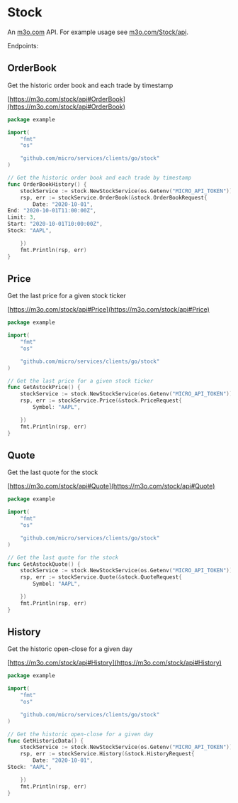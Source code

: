 # Stock

An [m3o.com](https://m3o.com) API. For example usage see [m3o.com/Stock/api](https://m3o.com/Stock/api).

Endpoints:

## OrderBook

Get the historic order book and each trade by timestamp


[https://m3o.com/stock/api#OrderBook](https://m3o.com/stock/api#OrderBook)

```go
package example

import(
	"fmt"
	"os"

	"github.com/micro/services/clients/go/stock"
)

// Get the historic order book and each trade by timestamp
func OrderBookHistory() {
	stockService := stock.NewStockService(os.Getenv("MICRO_API_TOKEN"))
	rsp, err := stockService.OrderBook(&stock.OrderBookRequest{
		Date: "2020-10-01",
End: "2020-10-01T11:00:00Z",
Limit: 3,
Start: "2020-10-01T10:00:00Z",
Stock: "AAPL",

	})
	fmt.Println(rsp, err)
}
```
## Price

Get the last price for a given stock ticker


[https://m3o.com/stock/api#Price](https://m3o.com/stock/api#Price)

```go
package example

import(
	"fmt"
	"os"

	"github.com/micro/services/clients/go/stock"
)

// Get the last price for a given stock ticker
func GetAstockPrice() {
	stockService := stock.NewStockService(os.Getenv("MICRO_API_TOKEN"))
	rsp, err := stockService.Price(&stock.PriceRequest{
		Symbol: "AAPL",

	})
	fmt.Println(rsp, err)
}
```
## Quote

Get the last quote for the stock


[https://m3o.com/stock/api#Quote](https://m3o.com/stock/api#Quote)

```go
package example

import(
	"fmt"
	"os"

	"github.com/micro/services/clients/go/stock"
)

// Get the last quote for the stock
func GetAstockQuote() {
	stockService := stock.NewStockService(os.Getenv("MICRO_API_TOKEN"))
	rsp, err := stockService.Quote(&stock.QuoteRequest{
		Symbol: "AAPL",

	})
	fmt.Println(rsp, err)
}
```
## History

Get the historic open-close for a given day


[https://m3o.com/stock/api#History](https://m3o.com/stock/api#History)

```go
package example

import(
	"fmt"
	"os"

	"github.com/micro/services/clients/go/stock"
)

// Get the historic open-close for a given day
func GetHistoricData() {
	stockService := stock.NewStockService(os.Getenv("MICRO_API_TOKEN"))
	rsp, err := stockService.History(&stock.HistoryRequest{
		Date: "2020-10-01",
Stock: "AAPL",

	})
	fmt.Println(rsp, err)
}
```
